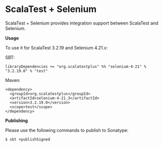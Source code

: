 # ScalaTest + Selenium
ScalaTest + Selenium provides integration support between ScalaTest and Selenium.

**Usage**

To use it for ScalaTest 3.2.19 and Selenium 4.21.x: 

SBT: 

```
libraryDependencies += "org.scalatestplus" %% "selenium-4-21" % "3.2.19.0" % "test"
```

Maven: 

```
<dependency>
  <groupId>org.scalatestplus</groupId>
  <artifactId>selenium-4-21_3</artifactId>
  <version>3.2.19.0</version>
  <scope>test</scope>
</dependency>
```

**Publishing**

Please use the following commands to publish to Sonatype: 

```
$ sbt +publishSigned
```
